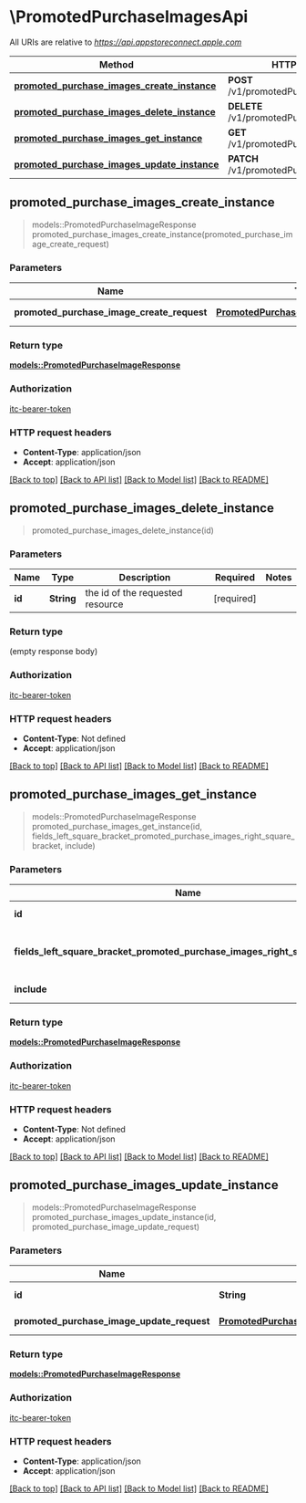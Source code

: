# \PromotedPurchaseImagesApi

All URIs are relative to *https://api.appstoreconnect.apple.com*

Method | HTTP request | Description
------------- | ------------- | -------------
[**promoted_purchase_images_create_instance**](PromotedPurchaseImagesApi.md#promoted_purchase_images_create_instance) | **POST** /v1/promotedPurchaseImages | 
[**promoted_purchase_images_delete_instance**](PromotedPurchaseImagesApi.md#promoted_purchase_images_delete_instance) | **DELETE** /v1/promotedPurchaseImages/{id} | 
[**promoted_purchase_images_get_instance**](PromotedPurchaseImagesApi.md#promoted_purchase_images_get_instance) | **GET** /v1/promotedPurchaseImages/{id} | 
[**promoted_purchase_images_update_instance**](PromotedPurchaseImagesApi.md#promoted_purchase_images_update_instance) | **PATCH** /v1/promotedPurchaseImages/{id} | 



## promoted_purchase_images_create_instance

> models::PromotedPurchaseImageResponse promoted_purchase_images_create_instance(promoted_purchase_image_create_request)


### Parameters


Name | Type | Description  | Required | Notes
------------- | ------------- | ------------- | ------------- | -------------
**promoted_purchase_image_create_request** | [**PromotedPurchaseImageCreateRequest**](PromotedPurchaseImageCreateRequest.md) | PromotedPurchaseImage representation | [required] |

### Return type

[**models::PromotedPurchaseImageResponse**](PromotedPurchaseImageResponse.md)

### Authorization

[itc-bearer-token](../README.md#itc-bearer-token)

### HTTP request headers

- **Content-Type**: application/json
- **Accept**: application/json

[[Back to top]](#) [[Back to API list]](../README.md#documentation-for-api-endpoints) [[Back to Model list]](../README.md#documentation-for-models) [[Back to README]](../README.md)


## promoted_purchase_images_delete_instance

> promoted_purchase_images_delete_instance(id)


### Parameters


Name | Type | Description  | Required | Notes
------------- | ------------- | ------------- | ------------- | -------------
**id** | **String** | the id of the requested resource | [required] |

### Return type

 (empty response body)

### Authorization

[itc-bearer-token](../README.md#itc-bearer-token)

### HTTP request headers

- **Content-Type**: Not defined
- **Accept**: application/json

[[Back to top]](#) [[Back to API list]](../README.md#documentation-for-api-endpoints) [[Back to Model list]](../README.md#documentation-for-models) [[Back to README]](../README.md)


## promoted_purchase_images_get_instance

> models::PromotedPurchaseImageResponse promoted_purchase_images_get_instance(id, fields_left_square_bracket_promoted_purchase_images_right_square_bracket, include)


### Parameters


Name | Type | Description  | Required | Notes
------------- | ------------- | ------------- | ------------- | -------------
**id** | **String** | the id of the requested resource | [required] |
**fields_left_square_bracket_promoted_purchase_images_right_square_bracket** | Option<[**Vec<String>**](String.md)> | the fields to include for returned resources of type promotedPurchaseImages |  |
**include** | Option<[**Vec<String>**](String.md)> | comma-separated list of relationships to include |  |

### Return type

[**models::PromotedPurchaseImageResponse**](PromotedPurchaseImageResponse.md)

### Authorization

[itc-bearer-token](../README.md#itc-bearer-token)

### HTTP request headers

- **Content-Type**: Not defined
- **Accept**: application/json

[[Back to top]](#) [[Back to API list]](../README.md#documentation-for-api-endpoints) [[Back to Model list]](../README.md#documentation-for-models) [[Back to README]](../README.md)


## promoted_purchase_images_update_instance

> models::PromotedPurchaseImageResponse promoted_purchase_images_update_instance(id, promoted_purchase_image_update_request)


### Parameters


Name | Type | Description  | Required | Notes
------------- | ------------- | ------------- | ------------- | -------------
**id** | **String** | the id of the requested resource | [required] |
**promoted_purchase_image_update_request** | [**PromotedPurchaseImageUpdateRequest**](PromotedPurchaseImageUpdateRequest.md) | PromotedPurchaseImage representation | [required] |

### Return type

[**models::PromotedPurchaseImageResponse**](PromotedPurchaseImageResponse.md)

### Authorization

[itc-bearer-token](../README.md#itc-bearer-token)

### HTTP request headers

- **Content-Type**: application/json
- **Accept**: application/json

[[Back to top]](#) [[Back to API list]](../README.md#documentation-for-api-endpoints) [[Back to Model list]](../README.md#documentation-for-models) [[Back to README]](../README.md)

